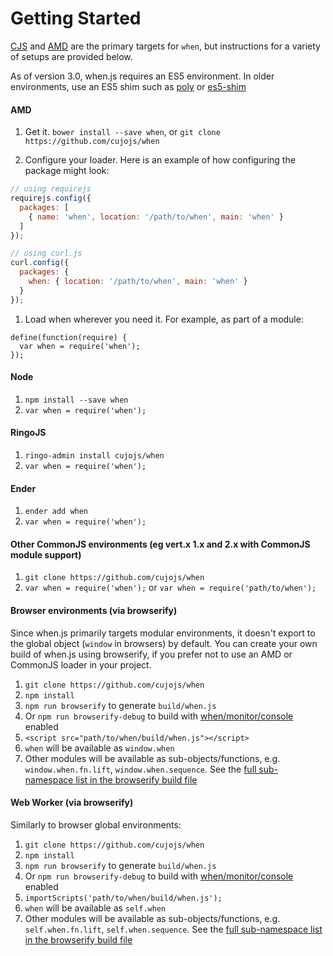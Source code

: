 Getting Started
===============

[CJS](http://wiki.commonjs.org/wiki/CommonJS) and [AMD](http://wiki.commonjs.org/wiki/Modules/AsynchronousDefinition) are the primary targets for `when`, but instructions for a variety of setups are provided below.

As of version 3.0, when.js requires an ES5 environment.  In older environments, use an ES5 shim such as [poly](https://github.com/cujojs/poly) or [es5-shim](https://github.com/es-shims/es5-shim)

#### AMD

1. Get it. `bower install --save when`, or `git clone https://github.com/cujojs/when`

1. Configure your loader. Here is an example of how configuring the package might look:

  ```js
  // using requirejs
  requirejs.config({
    packages: [
      { name: 'when', location: '/path/to/when', main: 'when' }
    ]
  });

  // using curl.js
  curl.config({
    packages: {
      when: { location: '/path/to/when', main: 'when' }
    }
  });
  ```

1. Load when wherever you need it. For example, as part of a module:

  ```
  define(function(require) {
  	var when = require('when');
  });
  ```

#### Node

1. `npm install --save when`
1. `var when = require('when');`

#### RingoJS

1. `ringo-admin install cujojs/when`
1. `var when = require('when');`

#### Ender

1. `ender add when`
2. `var when = require('when');`

#### Other CommonJS environments (eg vert.x 1.x and 2.x with CommonJS module support)

1. `git clone https://github.com/cujojs/when`
1. `var when = require('when');` or `var when = require('path/to/when');`

#### Browser environments (via browserify)

Since when.js primarily targets modular environments, it doesn't export to the global object (`window` in browsers) by default. You can create your own build of when.js using browserify, if you prefer not to use an AMD or CommonJS loader in your project.

1. `git clone https://github.com/cujojs/when`
1. `npm install`
1. `npm run browserify` to generate `build/when.js`
  1. Or `npm run browserify-debug` to build with [when/monitor/console](docs/api.md#debugging-promises) enabled
1. `<script src="path/to/when/build/when.js"></script>`
  1. `when` will be available as `window.when`
  1. Other modules will be available as sub-objects/functions, e.g. `window.when.fn.lift`, `window.when.sequence`.  See the [full sub-namespace list in the browserify build file](build/when.browserify.js)

#### Web Worker (via browserify)

Similarly to browser global environments:

1. `git clone https://github.com/cujojs/when`
1. `npm install`
1. `npm run browserify` to generate `build/when.js`
  1. Or `npm run browserify-debug` to build with [when/monitor/console](docs/api.md#debugging-promises) enabled
1. `importScripts('path/to/when/build/when.js');`
  1. `when` will be available as `self.when`
  1. Other modules will be available as sub-objects/functions, e.g. `self.when.fn.lift`, `self.when.sequence`.  See the [full sub-namespace list in the browserify build file](build/when.browserify.js)
